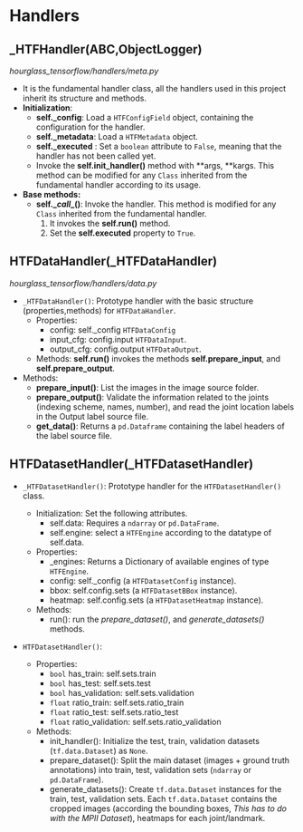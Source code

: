 # Handlers 

##  _HTFHandler(ABC,ObjectLogger)
*hourglass_tensorflow/handlers/meta.py*
- It is the fundamental handler class, all the handlers used in this project inherit its structure and methods. 
- **Initialization**:
  - **self._config**: Load a `HTFConfigField` object, containing the configuration for the handler.
  - **self._metadata**: Load a `HTFMetadata` object.
  - **self._executed** : Set a `boolean` attribute to `False`, meaning that the handler has not been called yet.
  - Invoke the **self.init_handler()** method with **args, **kargs. This method can be modified for any `Class` inherited from the fundamental handler according to its usage.
- **Base methods:**
  - **self.\__call__()**: Invoke the handler. This method is modified for any `Class` inherited from the fundamental handler. 
    1. It invokes the **self.run()** method.
    2. Set the **self.executed** property to `True`. 

## HTFDataHandler(_HTFDataHandler)

*hourglass_tensorflow/handlers/data.py*

 - `_HTFDataHandler()`:
    Prototype handler with the basic structure (properties,methods) for `HTFDataHandler`.
    - Properties:
      - config: self._config `HTFDataConfig` 
      - input_cfg: config.input `HTFDataInput`.
      - output_cfg: config.output `HTFDataOutput`. 
    - Methods:
        **self.run()** invokes the methods **self.prepare_input**, and **self.prepare_output**.
  - Methods:
    - **prepare_input()**: List the images in the image source folder.
    - **prepare_output()**: Validate the information related to the joints (indexing scheme, names, number), and read the joint location labels in the Output label source file. 
    - **get_data()**: Returns a `pd.Dataframe` containing the label headers of the label source file. 

## HTFDatasetHandler(_HTFDatasetHandler)

- `_HTFDatasetHandler()`: Prototype handler for the `HTFDatasetHandler()` class.
  - Initialization:
    Set the following attributes.
    - self.data: Requires a `ndarray` or `pd.DataFrame`.
    - self.engine: select a `HTFEngine` according to the datatype of self.data.
  - Properties:
    - _engines: Returns a Dictionary of available engines of type `HTFEngine`.
    - config: self._config (a `HTFDatasetConfig` instance).
    - bbox: self.config.sets (a `HTFDatasetBBox` instance).
    - heatmap: self.config.sets (a `HTFDatasetHeatmap` instance).
  - Methods:
    - run(): run the _prepare_dataset()_, and _generate_datasets()_ methods.

- `HTFDatasetHandler()`: 
  - Properties: 
    - `bool` has_train: self.sets.train
    - `bool` has_test: self.sets.test
    - `bool` has_validation: self.sets.validation
    - `float` ratio_train: self.sets.ratio_train
    - `float` ratio_test: self.sets.ratio_test
    - `float` ratio_validation: self.sets.ratio_validation
  - Methods:
    - init_handler(): Initialize the test, train, validation datasets (`tf.data.Dataset`) as `None`.
    - prepare_dataset(): Split the main dataset (images + ground truth annotations) into train, test, validation sets (`ndarray` or `pd.DataFrame`).
    - generate_datasets(): Create `tf.data.Dataset` instances for the train, test, validation sets. Each `tf.data.Dataset` contains the cropped images (according the bounding boxes, _This has to do with the MPII Dataset_), heatmaps for each joint/landmark.



